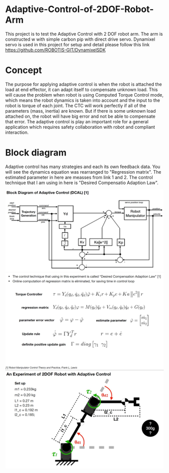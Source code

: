 # Adaptive-Control-of-2DOF-Robot-Arm
This project is to test the Adaptive Control with 2 DOF robot arm. The arm is constructed w with simple carbon pip with direct drive servo. Dynamixel servo is used in this project for setup and detail please follow this link https://github.com/ROBOTIS-GIT/DynamixelSDK

# Concept
The purpose for applying adaptive control is when the robot is attached the load at end effector, it can adapt itself to compensate unknown load. This will cause the problem when robot is using Computed Torque Control mode, which means the robot dynamics is taken into account and the input to the robot is torque of each joint. The CTC will work perfectly if all of the parameters (mass, inertia) are known. But if there is some unknown load attached on, the robot will have big error and not be able to compensate that error. The adaptive control is play an important role for a general application which requires safety collaboration with robot and compliant interaction.

# Block diagram
Adaptive control has many strategies and each its own feedback data. You will see the dynamics equation was rearranged to "Regression matrix". The estimated parameter in here are measses from link 1 and 2. The control technique that I am using in here is "Desired Compensatio Adaption Law".

<img src="image/blockdiagram.JPG" width="1000">

<img src="image/equations.JPG" width="1000">

<img src="image/setup.JPG" width="1000">

